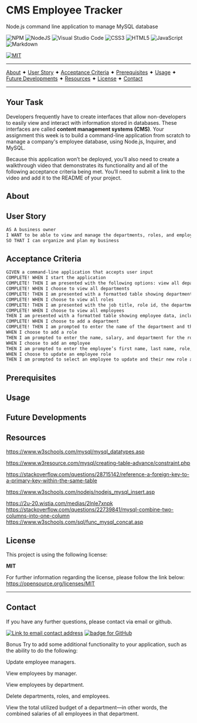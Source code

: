# CMS Employee Tracker
Node.js command line application to manage MySQL database

![NPM](https://img.shields.io/badge/NPM-%23000000.svg?style=for-the-badge&logo=npm&logoColor=white) ![NodeJS](https://img.shields.io/badge/node.js-6DA55F?style=for-the-badge&logo=node.js&logoColor=white) ![Visual Studio Code](https://img.shields.io/badge/Visual%20Studio%20Code-0078d7.svg?style=for-the-badge&logo=visual-studio-code&logoColor=white)   ![CSS3](https://img.shields.io/badge/css3-%231572B6.svg?style=for-the-badge&logo=css3&logoColor=white)  ![HTML5](https://img.shields.io/badge/html5-%23E34F26.svg?style=for-the-badge&logo=html5&logoColor=white)   ![JavaScript](https://img.shields.io/badge/javascript-%23323330.svg?style=for-the-badge&logo=javascript&logoColor=%23F7DF1E)   ![Markdown](https://img.shields.io/badge/markdown-%23000000.svg?style=for-the-badge&logo=markdown&logoColor=white)  

[![MIT](https://img.shields.io/badge/License-MIT-yellow?style=for-the-badge)](https://opensource.org/licenses/MIT)

----------------------------------------------------------------

[About](#about)  ✦  [User Story](#user-story)  ✦  [Acceptance Criteria](#acceptance-criteria)  ✦  [Prerequisites](#prerequisites)  ✦  [Usage](#usage)  ✦  [Future Developments](#future-developments)  ✦  [Resources](#resources)  ✦  [License](#license)  ✦  [Contact](#contact)

----------------------------------------------------------------
<!-- FIXME: DELETE Your Task! -->
## Your Task

Developers frequently have to create interfaces that allow non-developers to easily view and interact with information stored in databases. These interfaces are called **content management systems (CMS)**. Your assignment this week is to build a command-line application from scratch to manage a company's employee database, using Node.js, Inquirer, and MySQL.

Because this application won’t be deployed, you’ll also need to create a walkthrough video that demonstrates its functionality and all of the following acceptance criteria being met. You’ll need to submit a link to the video and add it to the README of your project.

## About


## User Story
```md
AS A business owner
I WANT to be able to view and manage the departments, roles, and employees in my company
SO THAT I can organize and plan my business
```

## Acceptance Criteria
```md
GIVEN a command-line application that accepts user input
COMPLETE! WHEN I start the application
COMPLETE! THEN I am presented with the following options: view all departments, view all roles, view all employees, add a department, add a role, add an employee, and update an employee role
COMPLETE! WHEN I choose to view all departments
COMPLETE! THEN I am presented with a formatted table showing department names and department ids
COMPLETE! WHEN I choose to view all roles
COMPLETE! THEN I am presented with the job title, role id, the department that role belongs to, and the salary for that role
COMPLETE! WHEN I choose to view all employees
THEN I am presented with a formatted table showing employee data, including employee ids, first names, last names, job titles, departments, salaries, and managers that the employees report to
COMPLETE! WHEN I choose to add a department
COMPLETE! THEN I am prompted to enter the name of the department and that department is added to the database
WHEN I choose to add a role
THEN I am prompted to enter the name, salary, and department for the role and that role is added to the database
WHEN I choose to add an employee
THEN I am prompted to enter the employee’s first name, last name, role, and manager, and that employee is added to the database
WHEN I choose to update an employee role
THEN I am prompted to select an employee to update and their new role and this information is updated in the database 
```

## Prerequisites


## Usage


## Future Developments


## Resources
https://www.w3schools.com/mysql/mysql_datatypes.asp

https://www.w3resource.com/mysql/creating-table-advance/constraint.php

https://stackoverflow.com/questions/28715142/reference-a-foreign-key-to-a-primary-key-within-the-same-table

https://www.w3schools.com/nodejs/nodejs_mysql_insert.asp

https://2u-20.wistia.com/medias/2lnle7xnpk
https://stackoverflow.com/questions/22739841/mysql-combine-two-columns-into-one-column
https://www.w3schools.com/sql/func_mysql_concat.asp




## License
This project is using the following license:

**MIT**

For further information regarding the license, please follow the link below:
 https://opensource.org/licenses/MIT

----------------------------------------------------------------

## Contact 
If you have any further questions, please contact via email or github.

<a href="mailto:caoimhejyoti@gmail.com"><img alt="Link to email contact address" src="https://img.shields.io/badge/email-D14836?style=for-the-badge" target="_blank" /></a>  <a href="https://github.com/caoimhejyoti"><img alt="badge for GitHub" src="https://img.shields.io/badge/github-%23121011.svg?style=for-the-badge&logo=github&logoColor=white" target="_blank" /></a>

<!-- FIXME: delete before submission
Notes:
ALTER USER 'root'@'localhost' IDENTIFIED BY 'Purple1!';
FLUSH PRIVILEGES; -->

Bonus
Try to add some additional functionality to your application, such as the ability to do the following:

Update employee managers.

View employees by manager.

View employees by department.

Delete departments, roles, and employees.

View the total utilized budget of a department—in other words, the combined salaries of all employees in that department.

